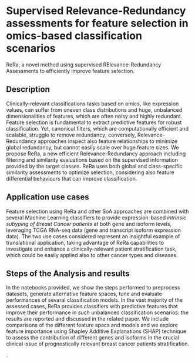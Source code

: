 # Supervised Relevance-Redundancy assessments for feature selection in omics-based classification scenarios
ReRa, a novel method using supervised RElevance-Redundancy Assessments to efficiently improve feature selection. 




## Description
Clinically-relevant classifications tasks based on omics, like expression values, can suffer from uneven class distributions and huge, unbalanced dimensionalities of features, which are often noisy and highly redundant.
Feature selection is fundamental to extract predictive features for robust classification. Yet, canonical filters, which are computationally efficient and scalable, struggle to remove redundancy; conversely, Relevance-Redundancy approaches inspect also feature relationships to minimize global redundancy, but cannot easily scale over huge feature sizes. We propose ReRa, a new efficient Relevance-Redundancy approach including filtering and similarity evaluations based on the supervised information provided by the target classes. ReRa uses both global and class-specific similarity assessments to optimize selection, considering also feature differential behaviours that can improve classification.

## Application use cases
Feature selection using ReRa and other SoA approaches are combined with several Machine Learning classifiers to provide expression-based *intrinsic subyping of Breast Cancer patients* at both gene and isoform levels, leveraging TCGA RNA-seq data (gene and transcript isoform expression data). The two use cases considered represent an insightful example of translational application, taking advantage of ReRa capabilities to investigate and enhance a clinically-relevant patient stratification task, which could be easily applied also to other cancer types and diseases.


## Steps of the Analysis and results
In the notebooks provided, we show the steps performed to preprocess datasets, generate alternative feature spaces, tune and evaluate performances of sevaral classification models. In the vast majority of the assessed cases, ReRa provides classifiers with predictive features that improve their performance in such unbalanced classification scenarios: the results are reported and discussed in the related paper. We include comparisons of the different feature spacs and models and we explore feature importance using Shapley Additive Explanations (SHAP) technique to assess the contribution of different genes and isoforms in the crucial clinical issue of prognostically relevant breast cancer patients stratification.


.
